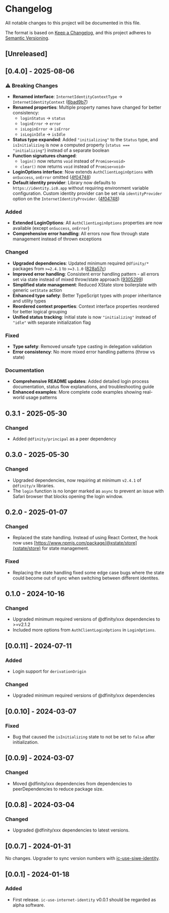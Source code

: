 # Changelog

All notable changes to this project will be documented in this file.

The format is based on [Keep a Changelog](https://keepachangelog.com/en/1.0.0/),
and this project adheres to [Semantic Versioning](https://semver.org/spec/v2.0.0.html).

## [Unreleased]

## [0.4.0] - 2025-08-06

### ⚠️ Breaking Changes

- **Renamed interface**: `InternetIdentityContextType` → `InternetIdentityContext` ([6bad9b7](https://github.com/kristoferlund/ic-use-internet-identity/commit/6bad9b7c29211618b1834ddd0f8750561bfd01a1))
- **Renamed properties**: Multiple property names have changed for better consistency:
  - `loginStatus` → `status`
  - `loginError` → `error`
  - `isLoginError` → `isError`
  - `isLoginIdle` → `isIdle`
- **Status type expanded**: Added `"initializing"` to the `Status` type, and `isInitializing` is now a computed property (`status === "initializing"`) instead of a separate boolean
- **Function signatures changed**:
  - `login()` now returns `void` instead of `Promise<void>`
  - `clear()` now returns `void` instead of `Promise<void>`
- **LoginOptions interface**: Now extends `AuthClientLoginOptions` with `onSuccess`, `onError` omitted ([4f04748](https://github.com/kristoferlund/ic-use-internet-identity/commit/4f04748396db12004eefa9ea7de08edb270ce15c))
- **Default identity provider**: Library now defaults to `https://identity.ic0.app` without requiring environment variable configuration. Custom identity provider can be set via `identityProvider` option on the `InternetIdentityProvider`. ([4f04748](https://github.com/kristoferlund/ic-use-internet-identity/commit/4f04748396db12004eefa9ea7de08edb270ce15c))

### Added

- **Extended LoginOptions**: All `AuthClientLoginOptions` properties are now available (except `onSuccess`, `onError`)
- **Comprehensive error handling**: All errors now flow through state management instead of thrown exceptions

### Changed

- **Upgraded dependencies**: Updated minimum required `@dfinity/*` packages from `>=2.4.1` to `>=3.1.0` ([828a57c](https://github.com/kristoferlund/ic-use-internet-identity/commit/828a57c8641b7c9578aeb17a6932000a9e2c520f))
- **Improved error handling**: Consistent error handling pattern - all errors set via state instead of mixed throw/state approach ([9305299](https://github.com/kristoferlund/ic-use-internet-identity/commit/9305299057e5d53dd46142e4dfa65a55ef4cc62c))
- **Simplified state management**: Reduced XState store boilerplate with generic `setState` action
- **Enhanced type safety**: Better TypeScript types with proper inheritance and utility types
- **Reordered context properties**: Context interface properties reordered for better logical grouping
- **Unified status tracking**: Initial state is now `"initializing"` instead of `"idle"` with separate initialization flag

### Fixed

- **Type safety**: Removed unsafe type casting in delegation validation
- **Error consistency**: No more mixed error handling patterns (throw vs state)

### Documentation

- **Comprehensive README updates**: Added detailed login process documentation, status flow explanations, and troubleshooting guide
- **Enhanced examples**: More complete code examples showing real-world usage patterns

## 0.3.1 - 2025-05-30

### Changed

- Added `@dfinity/principal` as a peer dependency

## 0.3.0 - 2025-05-30

### Changed

- Upgraded dependencies, now requiring at minimum `v2.4.1` of `@dfinity/x` libraries.
- The `login` function is no longer marked as `async` to prevent an issue with Safari browser that blocks opening the login window.

## 0.2.0 - 2025-01-07

### Changed

- Replaced the state handling. Instead of using React Context, the hook now uses [https://www.npmjs.com/package/@xstate/store](xstate/store) for state management.

### Fixed

- Replacing the state handling fixed some edge case bugs where the state could become out of sync when switching between different identites.

## 0.1.0 - 2024-10-16

### Changed

- Upgraded minimum required versions of @dfinity/xxx dependencies to >=v2.1.2
- Included more options from `AuthClientLoginOptions` in `LoginOptions`.

## [0.0.11] - 2024-07-11

### Added

- Login support for `derivationOrigin`

### Changed

- Upgraded minimum required versions of @dfinity/xxx dependencies

## [0.0.10] - 2024-03-07

### Fixed

- Bug that caused the `isInitializing` state to not be set to `false` after initialization.

## [0.0.9] - 2024-03-07

### Changed

- Moved @dfinity/xxx dependencies from dependencies to peerDependencies to reduce package size.

## [0.0.8] - 2024-03-04

### Changed

- Upgraded @dfinity/xxx dependencies to latest versions.

## [0.0.7] - 2024-01-31

No changes. Upgrader to sync version numbers with [ic-use-siwe-identity](https://github.com/kristoferlund/ic-siwe/tree/main/packages/ic-use-siwe-identity).

## [0.0.1] - 2024-01-18

### Added

- First release. `ic-use-internet-identity` v0.0.1 should be regarded as alpha software.
